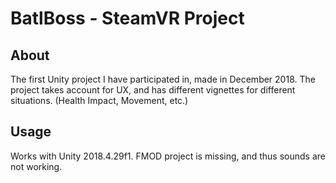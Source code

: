 # BatlBoss - SteamVR Project

## About
The first Unity project I have participated in, made in December 2018. The project takes account for UX, and has different vignettes for different situations.
(Health Impact, Movement, etc.)

## Usage
Works with Unity 2018.4.29f1. FMOD project is missing, and thus sounds are not working.

